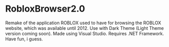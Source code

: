 # RobloxBrowser2.0
Remake of the application ROBLOX used to have for browsing the ROBLOX website, which was available until 2012. Use with Dark Theme (Light Theme version coming soon).
Made using Visual Studio. Requires .NET Framework.
Have fun, i guess.
